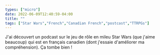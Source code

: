 ```yaml
---
types: ["micro"]
date: 2022-06-09T12:40:59-04:00
title: ""
tags: ["Star Wars","French","Canadian French","postcast","TTRPGs"]
---
```

J'ai découvert un podcast sur le jeu de rôle en mileu Star Wars (que j'aime beaucoup) qui est en français canadien (dont j'essaie d'améliorer ma compréhension). Ça tombe bien !
